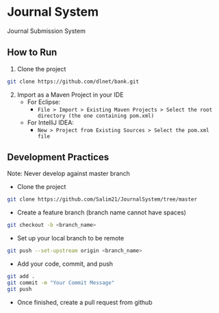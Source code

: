 # Journal System

Journal Submission System

## How to Run
1. Clone the project
```bash
git clone https://github.com/dlnet/bank.git
```
2. Import as a Maven Project in your IDE
    - For Eclipse:
       - `File > Import > Existing Maven Projects > Select the root directory (the one containing pom.xml)`
    - For IntelliJ IDEA:
       - `New > Project from Existing Sources > Select the pom.xml file`	 

## Development Practices
Note: Never develop against master branch
+ Clone the project
```bash
git clone https://github.com/Salim21/JournalSystem/tree/master
```
+ Create a feature branch (branch name cannot have spaces)
```bash
git checkout -b <branch_name>
```
+ Set up your local branch to be remote
```bash
git push --set-upstream origin <branch_name>
```
+ Add your code, commit, and push
```bash
git add .
git commit -m "Your Commit Message"
git push
```
+ Once finished, create a pull request from github
